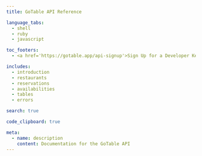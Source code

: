 ```yaml
---
title: GoTable API Reference

language_tabs:
  - shell
  - ruby
  - javascript

toc_footers:
  - <a href='https://gotable.app/api-signup'>Sign Up for a Developer Key</a>

includes:
  - introduction
  - restaurants
  - reservations
  - availabilities
  - tables
  - errors

search: true

code_clipboard: true

meta:
  - name: description
    content: Documentation for the GoTable API
---
```

